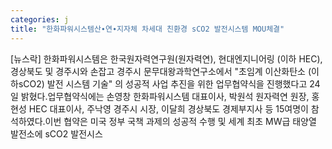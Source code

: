 ```yaml
---
categories: j
title: "한화파워시스템산∙연∙지자체 차세대 친환경 sCO2 발전시스템 MOU체결"
---
```

[뉴스락] 한화파워시스템은 한국원자력연구원(원자력연), 현대엔지니어링 (이하 HEC), 경상북도 및 경주시와 손잡고 경주시 문무대왕과학연구소에서 "초임계 이산화탄소 (이하sCO2) 발전 시스템 기술" 의 성공적 사업 추진을 위한 업무협약식을 진행했다고 24일 밝혔다.업무협약식에는 손영창 한화파워시스템 대표이사, 박원석 원자력연 원장, 홍현성 HEC 대표이사, 주낙영 경주시 시장, 이달희 경상북도 경제부지사 등 15여명이 참석하였다.이번 협약은 미국 정부 국책 과제의 성공적 수행 및 세계 최초 MW급 태양열 발전소에 sCO2 발전시스